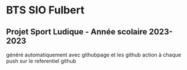 # BTS SIO Fulbert

## Projet Sport Ludique - Année scolaire 2023-2023

généré automatiquement avec githubpage et les github action à chaque push sur le referentiel github

